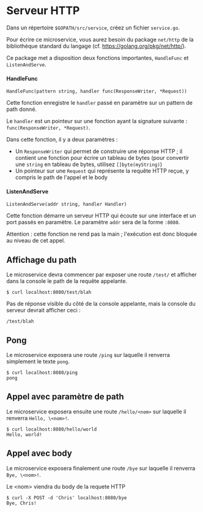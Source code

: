 # Serveur HTTP


Dans un répertoire `$GOPATH/src/service`, créez un fichier `service.go`.

Pour écrire ce microservice, vous aurez besoin du package `net/http` de la bibliothèque standard du langage (cf. https://golang.org/pkg/net/http/).

Ce package met a disposition deux fonctions importantes, `HandleFunc` et `ListenAndServe`.

#### HandleFunc

```HandleFunc(pattern string, handler func(ResponseWriter, *Request))```

Cette fonction enregistre le `handler` passé en paramètre sur un pattern de path donné.

Le `handler` est un pointeur sur une fonction ayant la signature suivante : `func(ResponseWriter, *Request)`.

Dans cette fonction, il y a deux paramètres :
- Un `ResponseWriter` qui permet de construire une réponse HTTP ; il contient une fonction pour écrire un tableau de bytes (pour convertir une `string` en tableau de bytes, utilisez `[]byte(myString)`)
- Un pointeur sur une `Request` qui représente la requête HTTP reçue, y compris le path de l'appel et le body

#### ListenAndServe

```ListenAndServe(addr string, handler Handler)```

Cette fonction démarre un serveur HTTP qui écoute sur une interface et un port passés en paramètre. Le paramètre `addr` sera de la forme `:8080`.

Attention : cette fonction ne rend pas la main ; l'exécution est donc bloquée au niveau de cet appel.

## Affichage du path

Le microservice devra commencer par exposer une route `/test/` et afficher dans la console le path de la requête appelante.

```
$ curl localhost:8080/test/blah
```

Pas de réponse visible du côté de la console appelante, mais la console du serveur devrait afficher ceci :
```
/test/blah
```

## Pong

Le microservice exposera une route `/ping` sur laquelle il renverra simplement le texte `pong`.

```
$ curl localhost:8080/ping
pong
```

## Appel avec paramètre de path

Le microservice exposera ensuite une route `/hello/<nom>` sur laquelle il renverra `Hello, \<nom>!`.

```
$ curl localhost:8080/hello/world
Hello, world!
```

## Appel avec body

Le microservice exposera finalement une route `/bye` sur laquelle il renverra `Bye, \<nom>!`.

Le \<nom> viendra du body de la requete HTTP

```
$ curl -X POST -d 'Chris' localhost:8080/bye
Bye, Chris!
```

